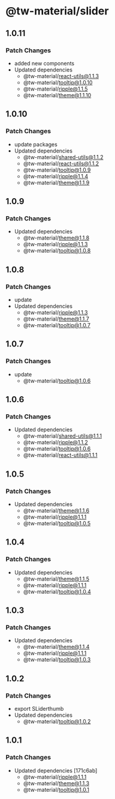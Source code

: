 # @tw-material/slider

## 1.0.11

### Patch Changes

- added new components
- Updated dependencies
  - @tw-material/react-utils@1.1.3
  - @tw-material/tooltip@1.0.10
  - @tw-material/ripple@1.1.5
  - @tw-material/theme@1.1.10

## 1.0.10

### Patch Changes

- update packages
- Updated dependencies
  - @tw-material/shared-utils@1.1.2
  - @tw-material/react-utils@1.1.2
  - @tw-material/tooltip@1.0.9
  - @tw-material/ripple@1.1.4
  - @tw-material/theme@1.1.9

## 1.0.9

### Patch Changes

- Updated dependencies
  - @tw-material/theme@1.1.8
  - @tw-material/ripple@1.1.3
  - @tw-material/tooltip@1.0.8

## 1.0.8

### Patch Changes

- update
- Updated dependencies
  - @tw-material/ripple@1.1.3
  - @tw-material/theme@1.1.7
  - @tw-material/tooltip@1.0.7

## 1.0.7

### Patch Changes

- update
  - @tw-material/tooltip@1.0.6

## 1.0.6

### Patch Changes

- Updated dependencies
  - @tw-material/shared-utils@1.1.1
  - @tw-material/ripple@1.1.2
  - @tw-material/tooltip@1.0.6
  - @tw-material/react-utils@1.1.1

## 1.0.5

### Patch Changes

- Updated dependencies
  - @tw-material/theme@1.1.6
  - @tw-material/ripple@1.1.1
  - @tw-material/tooltip@1.0.5

## 1.0.4

### Patch Changes

- Updated dependencies
  - @tw-material/theme@1.1.5
  - @tw-material/ripple@1.1.1
  - @tw-material/tooltip@1.0.4

## 1.0.3

### Patch Changes

- Updated dependencies
  - @tw-material/theme@1.1.4
  - @tw-material/ripple@1.1.1
  - @tw-material/tooltip@1.0.3

## 1.0.2

### Patch Changes

- export SLiderthumb
- Updated dependencies
  - @tw-material/tooltip@1.0.2

## 1.0.1

### Patch Changes

- Updated dependencies [171c6ab]
  - @tw-material/ripple@1.1.1
  - @tw-material/theme@1.1.3
  - @tw-material/tooltip@1.0.1
